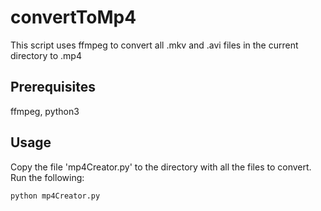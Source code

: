 # convertToMp4

This script uses ffmpeg to convert all .mkv and .avi files in the current directory to .mp4

## Prerequisites

ffmpeg, python3 

## Usage

Copy the file 'mp4Creator.py' to the directory with all the files to convert. Run the following:

	python mp4Creator.py 
